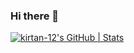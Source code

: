 ### Hi there 👋

<!--
**kirtan-12/Kirtan-12** is a ✨ _special_ ✨ repository because its `README.md` (this file) appears on your GitHub profile.

Here are some ideas to get you started:

- 🔭 I’m currently working on ...
- 🌱 I’m currently learning ...
- 👯 I’m looking to collaborate on ...
- 🤔 I’m looking for help with ...
- 💬 Ask me about ...
- 📫 How to reach me: ...
- 😄 Pronouns: ...
- ⚡ Fun fact: ... 
-->
[![kirtan-12's GitHub | Stats](https://stats.quine.sh/kirtan-12/github?theme=dark)](https://quine.sh?utm_source=widgets&utm_campaign=kirtan-12)
